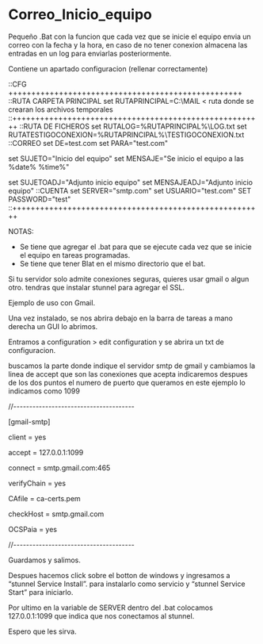 # Correo_Inicio_equipo

Pequeño .Bat con la funcion que cada vez que se inicie el equipo envia un correo con la fecha y la hora, en caso de no tener conexion almacena las entradas en un log para enviarlas posteriormente.

Contiene un apartado configuracion (rellenar correctamente)

::CFG +++++++++++++++++++++++++++++++++++++++++++++++++++
::RUTA CARPETA PRINCIPAL
set RUTAPRINCIPAL=C:\MAIL                                < ruta donde se crearan los archivos temporales
::+++++++++++++++++++++++++++++++++++++++++++++++++++++++
::RUTA DE FICHEROS
set RUTALOG=%RUTAPRINCIPAL%\LOG.txt
set RUTATESTIGOCONEXION=%RUTAPRINCIPAL%\TESTIGOCONEXION.txt
::CORREO
set DE=test.com
set PARA="test.com"

set SUJETO="Inicio del equipo"
set MENSAJE="Se inicio el equipo a las %date% %time%"

set SUJETOADJ="Adjunto inicio equipo"
set MENSAJEADJ="Adjunto inicio equipo"
::CUENTA
set SERVER="smtp.com"
set USUARIO="test.com"
SET PASSWORD="test"
::+++++++++++++++++++++++++++++++++++++++++++++++++++++++

NOTAS: 
- Se tiene que agregar el .bat para que se ejecute cada vez que se inicie el equipo en tareas programadas.
- Se tiene que tener Blat en el mismo directorio que el bat.

Si tu servidor solo admite conexiones seguras, quieres usar gmail o algun otro. 
tendras que instalar stunnel para agregar el SSL.

Ejemplo de uso con Gmail.

Una vez instalado, se nos abrira debajo en la barra de tareas a mano derecha un GUI lo abrimos.

Entramos a configuration > edit configuration y se abrira un txt de configuracion. 

buscamos la parte donde indique el servidor smtp de gmail y cambiamos la linea de accept que son las conexiones que acepta indicaremos despues de los dos puntos el numero de puerto que queramos en este ejemplo lo indicamos como 1099 

//--------------------------------------

[gmail-smtp]

client = yes

accept = 127.0.0.1:1099

connect = smtp.gmail.com:465

verifyChain = yes

CAfile = ca-certs.pem

checkHost = smtp.gmail.com

OCSPaia = yes

//--------------------------------------

Guardamos y salimos. 

Despues hacemos click sobre el botton de windows y ingresamos a “stunnel Service Install”. para instalarlo como servicio
y “stunnel Service Start” para iniciarlo.

Por ultimo en la variable de SERVER dentro del .bat colocamos 127.0.0.1:1099 que indica que nos conectamos al stunnel.

Espero que les sirva.

